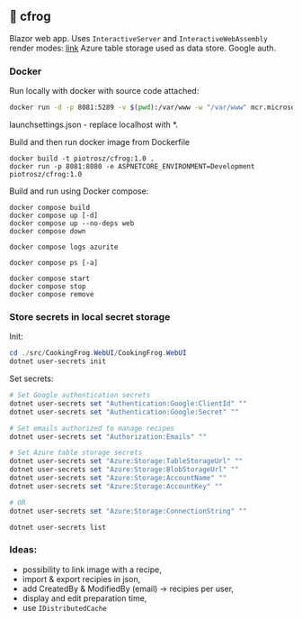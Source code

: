 ## 🐸 cfrog

Blazor web app. 
Uses `InteractiveServer` and `InteractiveWebAssembly` render modes: [link](https://learn.microsoft.com/en-us/aspnet/core/blazor/components/render-modes?view=aspnetcore-9.0)
Azure table storage used as data store. 
Google auth.

### Docker

Run locally with docker with source code attached:
```bash
docker run -d -p 8081:5289 -v $(pwd):/var/www -w "/var/www" mcr.microsoft.com/dotnet/sdk:9.0 bash -c "dotnet watch run --project ./src/CookingFrog.WebUI/CookingFrog.WebUI/CookingFrog.WebUI.csproj"  
```

launchsettings.json - replace localhost with *.

Build and then run docker image from Dockerfile

```
docker build -t piotrosz/cfrog:1.0 .
docker run -p 8081:8080 -e ASPNETCORE_ENVIRONMENT=Development piotrosz/cfrog:1.0 
```

Build and run using Docker compose:

```
docker compose build
docker compose up [-d]
docker compose up --no-deps web
docker compose down

docker compose logs azurite

docker compose ps [-a]

docker compose start
docker compose stop
docker compose remove

```

### Store secrets in local secret storage

Init:
```PowerShell
cd ./src/CookingFrog.WebUI/CookingFrog.WebUI
dotnet user-secrets init
```
Set secrets:

```PowerShell
# Set Google authentication secrets
dotnet user-secrets set "Authentication:Google:ClientId" ""
dotnet user-secrets set "Authentication:Google:Secret" ""

# Set emails authorized to manage recipes
dotnet user-secrets set "Authorization:Emails" ""

# Set Azure table storage secrets
dotnet user-secrets set "Azure:Storage:TableStorageUrl" ""
dotnet user-secrets set "Azure:Storage:BlobStorageUrl" ""
dotnet user-secrets set "Azure:Storage:AccountName" ""
dotnet user-secrets set "Azure:Storage:AccountKey" ""

# OR
dotnet user-secrets set "Azure:Storage:ConnectionString" ""

```

```
dotnet user-secrets list
```

### Ideas:

- possibility to link image with a recipe,
- import & export recipies in json,
- add CreatedBy & ModifiedBy (email) -> recipies per user,
- display and edit preparation time,
- use `IDistributedCache`
